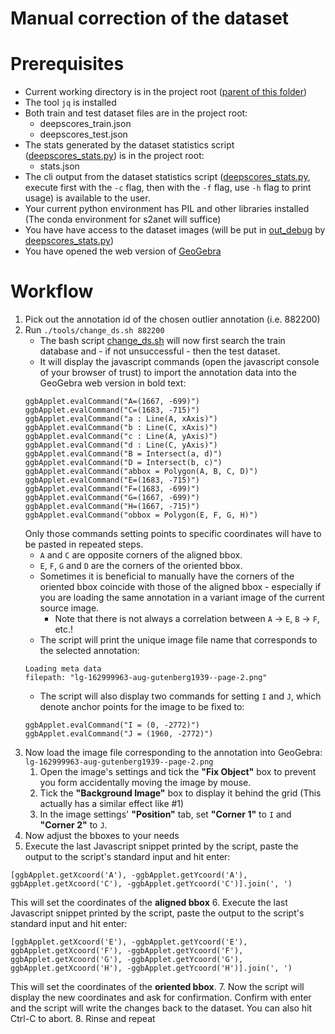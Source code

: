 # Manual correction of the dataset

# Prerequisites

* Current working directory is in the project root ([parent of this folder](..))
* The tool `jq` is installed
* Both train and test dataset files are in the project root:
    * deepscores_train.json
    * deepscores_test.json
* The stats generated by the dataset statistics script ([deepscores_stats.py](deepscores_stats.py)) is in the project root:
    * stats.json
* The cli output from the dataset statistics script ([deepscores_stats.py](deepscores_stats.py), execute first with the `-c` flag, then with the `-f` flag, use `-h` flag to print usage) is available to the user.
* Your current python environment has PIL and other libraries installed (The conda environment for s2anet will suffice)
* You have have access to the dataset images (will be put in [out_debug](../out_debug) by [deepscores_stats.py](deepscores_stats.py))
* You have opened the web version of [GeoGebra](https://www.geogebra.org/classic)


# Workflow

1. Pick out the annotation id of the chosen outlier annotation (i.e. 882200)
2. Run `./tools/change_ds.sh 882200`
    * The bash script [change_ds.sh](change_ds.sh) will now first search the train database and - if not unsuccessful - then the test dataset.
    * It will display the javascript commands (open the javascript console of your browser of trust) to import the annotation data into the GeoGebra web version in bold text:
    ```
    ggbApplet.evalCommand("A=(1667, -699)")
    ggbApplet.evalCommand("C=(1683, -715)")
    ggbApplet.evalCommand("a : Line(A, xAxis)")
    ggbApplet.evalCommand("b : Line(C, xAxis)")
    ggbApplet.evalCommand("c : Line(A, yAxis)")
    ggbApplet.evalCommand("d : Line(C, yAxis)")
    ggbApplet.evalCommand("B = Intersect(a, d)")
    ggbApplet.evalCommand("D = Intersect(b, c)")
    ggbApplet.evalCommand("abbox = Polygon(A, B, C, D)")
    ggbApplet.evalCommand("E=(1683, -715)")
    ggbApplet.evalCommand("F=(1683, -699)")
    ggbApplet.evalCommand("G=(1667, -699)")
    ggbApplet.evalCommand("H=(1667, -715)")
    ggbApplet.evalCommand("obbox = Polygon(E, F, G, H)")
    ```
    Only those commands setting points to specific coordinates will have to be pasted in repeated steps.
    * `A` and `C` are opposite corners of the aligned bbox.
    * `E`, `F`, `G` and `D` are the corners of the oriented bbox.
    * Sometimes it is beneficial to manually have the corners of the oriented bbox coincide with those of the aligned bbox - especially if you are loading the same annotation in a variant image of the current source image.
        * Note that there is not always a correlation between `A` -> `E`, `B` -> `F`, etc.!
    * The script will print the unique image file name that corresponds to the selected annotation:
    ```
    Loading meta data
    filepath: "lg-162999963-aug-gutenberg1939--page-2.png"
    ```
    * The script will also display two commands for setting `I` and `J`, which denote anchor points for the image to be fixed to:
    ```
    ggbApplet.evalCommand("I = (0, -2772)")
    ggbApplet.evalCommand("J = (1960, -2772)")
    ```
3. Now load the image file corresponding to the annotation into GeoGebra: `lg-162999963-aug-gutenberg1939--page-2.png`
    1. Open the image's settings and tick the **"Fix Object"** box to prevent you form accidentally moving the image by mouse.
    2. Tick the **"Background Image"** box to display it behind the grid (This actually has a similar effect like #1)
    3. In the image settings' **"Position"** tab, set **"Corner 1"** to `I` and **"Corner 2"** to `J`.
4. Now adjust the bboxes to your needs
5. Execute the last Javascript snippet printed by the script, paste the output to the script's standard input and hit enter:
```
[ggbApplet.getXcoord('A'), -ggbApplet.getYcoord('A'), ggbApplet.getXcoord('C'), -ggbApplet.getYcoord('C')].join(', ')
```
This will set the coordinates of the **aligned bbox**
6. Execute the last Javascript snippet printed by the script, paste the output to the script's standard input and hit enter:
```
[ggbApplet.getXcoord('E'), -ggbApplet.getYcoord('E'), ggbApplet.getXcoord('F'), -ggbApplet.getYcoord('F'), ggbApplet.getXcoord('G'), -ggbApplet.getYcoord('G'), ggbApplet.getXcoord('H'), -ggbApplet.getYcoord('H')].join(', ')
```
This will set the coordinates of the **oriented bbox**.
7. Now the script will display the new coordinates and ask for confirmation. Confirm with enter and the script will write the changes back to the dataset. You can also hit Ctrl-C to abort.
8. Rinse and repeat
